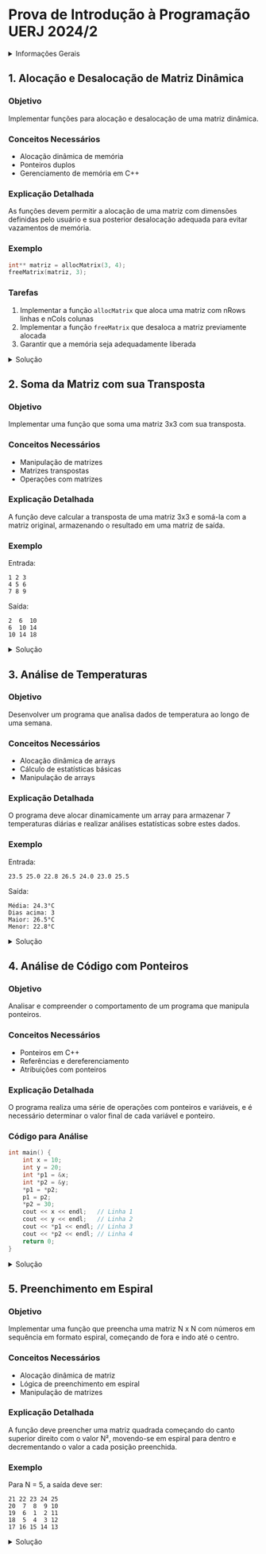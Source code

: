 # Prova de Introdução à Programação UERJ 2024/2

<details>
<summary>Informações Gerais</summary>

**Professor:** Angelo Mondaini Calvão  
**Data:** ___ / ___ / 2024  
**Semestre:** 2º Semestre de 2024

**Instruções Gerais:**
1. Não é permitido o uso de celulares ou outros dispositivos eletrônicos.
2. Todas as respostas devem ser justificadas.
3. Escreva de forma legível e organize bem suas respostas.
4. Recomenda-se começar pela questão que você considera mais fácil.
</details>

## 1. Alocação e Desalocação de Matriz Dinâmica

### Objetivo
Implementar funções para alocação e desalocação de uma matriz dinâmica.

### Conceitos Necessários
- Alocação dinâmica de memória
- Ponteiros duplos
- Gerenciamento de memória em C++

### Explicação Detalhada
As funções devem permitir a alocação de uma matriz com dimensões definidas pelo usuário e sua posterior desalocação adequada para evitar vazamentos de memória.

### Exemplo
```cpp
int** matriz = allocMatrix(3, 4);
freeMatrix(matriz, 3);
```

### Tarefas
1. Implementar a função `allocMatrix` que aloca uma matriz com nRows linhas e nCols colunas
2. Implementar a função `freeMatrix` que desaloca a matriz previamente alocada
3. Garantir que a memória seja adequadamente liberada

<details>
<summary>Solução</summary>

```cpp
// Aloca uma matriz com nRows linhas e nCols colunas
int** allocMatrix(int nRows, int nCols) {
    // Aloca o array de ponteiros para as linhas
    int** matrix = new int*[nRows];
    
    // Aloca cada linha
    for(int i = 0; i < nRows; i++) {
        matrix[i] = new int[nCols];
    }
    
    return matrix;
}

// Desaloca a matriz alocada pela função anterior
void freeMatrix(int** matrix, int nRows) {
    // Libera cada linha
    for(int i = 0; i < nRows; i++) {
        delete[] matrix[i];
    }
    
    // Libera o array de ponteiros
    delete[] matrix;
}
```
</details>

## 2. Soma da Matriz com sua Transposta

### Objetivo
Implementar uma função que soma uma matriz 3x3 com sua transposta.

### Conceitos Necessários
- Manipulação de matrizes
- Matrizes transpostas
- Operações com matrizes

### Explicação Detalhada
A função deve calcular a transposta de uma matriz 3x3 e somá-la com a matriz original, armazenando o resultado em uma matriz de saída.

### Exemplo
Entrada:
```
1 2 3
4 5 6
7 8 9
```

Saída:
```
2  6  10
6  10 14
10 14 18
```

<details>
<summary>Solução</summary>

```cpp
void transposeSumMatrix(int matrix[3][3], int result[3][3]) {
    // Primeiro, calcula a transposta e soma com a original
    for(int i = 0; i < 3; i++) {
        for(int j = 0; j < 3; j++) {
            // matrix[i][j] é o elemento original
            // matrix[j][i] é o elemento da transposta
            result[i][j] = matrix[i][j] + matrix[j][i];
        }
    }
}
```
</details>

## 3. Análise de Temperaturas

### Objetivo
Desenvolver um programa que analisa dados de temperatura ao longo de uma semana.

### Conceitos Necessários
- Alocação dinâmica de arrays
- Cálculo de estatísticas básicas
- Manipulação de arrays

### Explicação Detalhada
O programa deve alocar dinamicamente um array para armazenar 7 temperaturas diárias e realizar análises estatísticas sobre estes dados.

### Exemplo
Entrada: 
```
23.5 25.0 22.8 26.5 24.0 23.0 25.5
```

Saída:
```
Média: 24.3°C
Dias acima: 3
Maior: 26.5°C
Menor: 22.8°C
```

<details>
<summary>Solução</summary>

```cpp
#include <iostream>
using namespace std;

int main() {
    // Aloca array dinâmico para 7 temperaturas
    double* temps = new double[7];
    
    // Lê as temperaturas
    for(int i = 0; i < 7; i++) {
        cin >> temps[i];
    }
    
    // Calcula a média
    double soma = 0;
    for(int i = 0; i < 7; i++) {
        soma += temps[i];
    }
    double media = soma / 7;
    
    // Conta dias acima da média
    int diasAcima = 0;
    for(int i = 0; i < 7; i++) {
        if(temps[i] > media) {
            diasAcima++;
        }
    }
    
    // Encontra maior e menor temperatura
    double maior = temps[0];
    double menor = temps[0];
    
    for(int i = 1; i < 7; i++) {
        if(temps[i] > maior) maior = temps[i];
        if(temps[i] < menor) menor = temps[i];
    }
    
    // Imprime os resultados
    cout << "Média: " << media << "°C" << endl;
    cout << "Dias acima: " << diasAcima << endl;
    cout << "Maior: " << maior << "°C" << endl;
    cout << "Menor: " << menor << "°C" << endl;
    
    // Libera a memória
    delete[] temps;
    
    return 0;
}
```
</details>

## 4. Análise de Código com Ponteiros

### Objetivo
Analisar e compreender o comportamento de um programa que manipula ponteiros.

### Conceitos Necessários
- Ponteiros em C++
- Referências e dereferenciamento
- Atribuições com ponteiros

### Explicação Detalhada
O programa realiza uma série de operações com ponteiros e variáveis, e é necessário determinar o valor final de cada variável e ponteiro.

### Código para Análise
```cpp
int main() {
    int x = 10;
    int y = 20;
    int *p1 = &x;
    int *p2 = &y;
    *p1 = *p2;
    p1 = p2;
    *p2 = 30;
    cout << x << endl;   // Linha 1
    cout << y << endl;   // Linha 2
    cout << *p1 << endl; // Linha 3
    cout << *p2 << endl; // Linha 4
    return 0;
}
```

<details>
<summary>Solução</summary>

```cpp
Linha 1: 20  // x mantém o valor 20 após *p1 = *p2
Linha 2: 30  // y é alterado para 30 por *p2 = 30
Linha 3: 30  // p1 aponta para y após p1 = p2
Linha 4: 30  // p2 aponta para y desde o início

Explicação passo a passo:
1. x = 10, y = 20 inicialmente
2. p1 aponta para x, p2 aponta para y
3. *p1 = *p2 copia o valor de y (20) para x
4. p1 = p2 faz p1 apontar para y também
5. *p2 = 30 altera y para 30
6. Como p1 e p2 apontam para y, *p1 e *p2 mostram 30
```
</details>

## 5. Preenchimento em Espiral

### Objetivo
Implementar uma função que preencha uma matriz N x N com números em sequência em formato espiral, começando de fora e indo até o centro.

### Conceitos Necessários
- Alocação dinâmica de matriz
- Lógica de preenchimento em espiral
- Manipulação de matrizes

### Explicação Detalhada
A função deve preencher uma matriz quadrada começando do canto superior direito com o valor N², movendo-se em espiral para dentro e decrementando o valor a cada posição preenchida.

### Exemplo
Para N = 5, a saída deve ser:
```
21 22 23 24 25
20  7  8  9 10
19  6  1  2 11
18  5  4  3 12
17 16 15 14 13
```

<details>
<summary>Solução</summary>

```cpp
void fillSpiral(int** matrix, int N) {
    int valor = N * N; // Começa com N²
    int top = 0, bottom = N - 1;
    int left = 0, right = N - 1;

    while (valor >= 1) {
        // Preenche da esquerda para direita (topo)
        for (int i = left; i <= right && valor >= 1; i++) {
            matrix[top][i] = valor--;
        }
        top++;

        // Preenche de cima para baixo (direita)
        for (int i = top; i <= bottom && valor >= 1; i++) {
            matrix[i][right] = valor--;
        }
        right--;

        // Preenche da direita para esquerda (base)
        for (int i = right; i >= left && valor >= 1; i--) {
            matrix[bottom][i] = valor--;
        }
        bottom--;

        // Preenche de baixo para cima (esquerda)
        for (int i = bottom; i >= top && valor >= 1; i--) {
            matrix[i][left] = valor--;
        }
        left++;
    }
}
```
</details>

